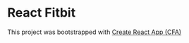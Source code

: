 # React Fitbit

This project was bootstrapped with [Create React App  (CFA)](https://github.com/facebook/create-react-app)